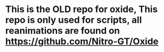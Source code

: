 # This is the OLD repo for oxide, This repo is only used for scripts, all reanimations are found on https://github.com/Nitro-GT/Oxide
